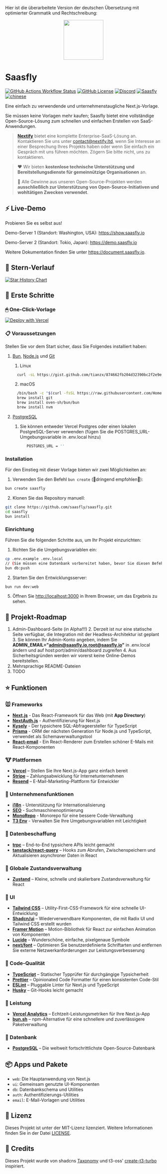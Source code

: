 Hier ist die überarbeitete Version der deutschen Übersetzung mit optimierter Grammatik und Rechtschreibung:

<div align="center" width="100%">
    <img src="./saasfly-logo.svg" width="128" alt="" />
</div>

# Saasfly </br>

[![GitHub Actions Workflow Status][check-workflow-badge]][check-workflow-badge-link] [![GitHub License][github-license-badge]][github-license-badge-link]  [![Discord][discord-badge]][discord-badge-link] [![Saasfly][made-by-nextify-badge]][made-by-nextify-badge-link] [![chinese](https://img.shields.io/badge/-Chinese-blue.svg)](README_zh.md)

Eine einfach zu verwendende und unternehmenstaugliche Next.js-Vorlage.

Sie müssen keine Vorlagen mehr kaufen; Saasfly bietet eine vollständige Open-Source-Lösung zum schnellen und einfachen Erstellen von SaaS-Anwendungen.

> **[Nextify](https://nextify.ltd)** bietet eine komplette Enterprise-SaaS-Lösung an. Kontaktieren Sie uns unter [contact@nextify.ltd](mailto:contact@nextify.ltd), wenn Sie Interesse an einer Besprechung Ihres Projekts haben oder wenn Sie einfach ein Gespräch mit uns führen möchten. Zögern Sie bitte nicht, uns zu kontaktieren.

> ❤️ Wir bieten **kostenlose technische Unterstützung und Bereitstellungsdienste für gemeinnützige Organisationen** an.
>
> 🙌 Alle Gewinne aus unseren Open-Source-Projekten werden **ausschließlich zur Unterstützung von Open-Source-Initiativen und wohltätigen Zwecken verwendet**.

## ⚡ Live-Demo

Probieren Sie es selbst aus!

Demo-Server 1 (Standort: Washington, USA): <https://show.saasfly.io>

Demo-Server 2 (Standort: Tokio, Japan): <https://demo.saasfly.io>

Weitere Dokumentation finden Sie unter <https://document.saasfly.io>.

## 🌟 Stern-Verlauf

[![Star History Chart](https://api.star-history.com/svg?repos=saasfly/saasfly&type=Timeline)](https://star-history.com/#saasfly/saasfly&Timeline)

## 🚀 Erste Schritte

### 🖱 One-Click-Vorlage

[![Deploy with Vercel](https://vercel.com/button)](https://vercel.com/new/clone?repository-url=https%3A%2F%2Fgithub.com%2Fsaasfly%2Fsaasfly&env=NEXT_PUBLIC_APP_URL,NEXTAUTH_URL,NEXTAUTH_SECRET,STRIPE_API_KEY,STRIPE_WEBHOOK_SECRET,POSTGRES_URL,GITHUB_CLIENT_ID,GITHUB_CLIENT_SECRET,RESEND_API_KEY,RESEND_FROM&install-command=bun%20install&build-command=bun%20run%20build&root-directory=apps%2Fnextjs)

### 📋 Voraussetzungen

Stellen Sie vor dem Start sicher, dass Sie Folgendes installiert haben:

1. [Bun](https://bun.sh/), [Node.js](https://nodejs.org/) und [Git](https://git-scm.com/)

   1. Linux

    ```bash
      curl -sL https://gist.github.com/tianzx/874662fb204d32390bc2f2e9e4d2df0a/raw -o ~/downloaded_script.sh && chmod +x ~/downloaded_script.sh && source ~/downloaded_script.sh
    ```

   2. macOS

    ```bash
      /bin/bash -c "$(curl -fsSL https://raw.githubusercontent.com/Homebrew/install/HEAD/install.sh)"
      brew install git
      brew install oven-sh/bun/bun
      brew install nvm
    ```

2. [PostgreSQL](https://www.postgresql.org/)
   1. Sie können entweder Vercel Postgres oder einen lokalen PostgreSQL-Server verwenden (fügen Sie die POSTGRES_URL-Umgebungsvariable in .env.local hinzu)
      ```bash
         POSTGRES_URL = ''
      ```

### Installation

Für den Einstieg mit dieser Vorlage bieten wir zwei Möglichkeiten an:

1. Verwenden Sie den Befehl `bun create` (🌟dringend empfohlen🌟):

```bash
bun create saasfly 
```

2. Klonen Sie das Repository manuell:

```bash
git clone https://github.com/saasfly/saasfly.git
cd saasfly
bun install
```

### Einrichtung

Führen Sie die folgenden Schritte aus, um Ihr Projekt einzurichten:

1. Richten Sie die Umgebungsvariablen ein:

```bash
cp .env.example .env.local
// (Sie müssen eine Datenbank vorbereitet haben, bevor Sie diesen Befehl ausführen)
bun db:push
```

2. Starten Sie den Entwicklungsserver:

```bash
bun run dev:web
```

5. Öffnen Sie [http://localhost:3000](http://localhost:3000) in Ihrem Browser, um das Ergebnis zu sehen.

## 🥺 Projekt-Roadmap

1. Admin-Dashboard-Seite (in Alpha!!!)
   2. Derzeit ist nur eine statische Seite verfügbar, die Integration mit der Headless-Architektur ist geplant
   3. Sie können Ihr Admin-Konto angeben, indem Sie **ADMIN_EMAIL="admin@saasfly.io,root@saasfly.io"** in .env.local ändern und auf host:port/admin/dashboard zugreifen
   4. Aus Sicherheitsgründen werden wir vorerst keine Online-Demos bereitstellen.
2. Mehrsprachige README-Dateien
3. TODO

## ⭐ Funktionen

### 🐭 Frameworks

- **[Next.js](https://nextjs.org/)** - Das React-Framework für das Web (mit **App Directory**)
- **[NextAuth.js](https://next-auth.js.org/)** - Authentifizierung für Next.js
- **[Kysely](https://kysely.dev/)** - Der typsichere SQL-Abfrageersteller für TypeScript
- **[Prisma](https://www.prisma.io/)** - ORM der nächsten Generation für Node.js und TypeScript, verwendet als Schemaverwaltungstool
- **[React-email](https://react.email/)** - Ein React-Renderer zum Erstellen schöner E-Mails mit React-Komponenten

### 🐮 Plattformen

- **[Vercel](https://vercel.com/)** – Stellen Sie Ihre Next.js-App ganz einfach bereit
- **[Stripe](https://stripe.com/)** – Zahlungsabwicklung für Internetunternehmen
- **[Resend](https://resend.com/)** – E-Mail-Marketing-Plattform für Entwickler

### 🐯 Unternehmensfunktionen

- **[i18n](https://nextjs.org/docs/app/building-your-application/routing/internationalization)** - Unterstützung für Internationalisierung
- **[SEO](https://nextjs.org/docs/app/building-your-application/optimizing/metadata)** - Suchmaschinenoptimierung
- **[MonoRepo](https://turbo.build/)** - Monorepo für eine bessere Code-Verwaltung
- **[T3 Env](https://env.t3.gg/)** - Verwalten Sie Ihre Umgebungsvariablen mit Leichtigkeit

### 🐰 Datenbeschaffung

- **[trpc](https://trpc.io/)** – End-to-End typsichere APIs leicht gemacht
- **[tanstack/react-query](https://react-query.tanstack.com/)** – Hooks zum Abrufen, Zwischenspeichern und Aktualisieren asynchroner Daten in React

### 🐲 Globale Zustandsverwaltung

- **[Zustand](https://zustand.surge.sh/)** – Kleine, schnelle und skalierbare Zustandsverwaltung für React

### 🐒 UI

- **[Tailwind CSS](https://tailwindcss.com/)** – Utility-First-CSS-Framework für eine schnelle UI-Entwicklung
- **[Shadcn/ui](https://ui.shadcn.com/)** – Wiederverwendbare Komponenten, die mit Radix UI und Tailwind CSS erstellt wurden
- **[Framer Motion](https://framer.com/motion)** – Motion-Bibliothek für React zur einfachen Animation von Komponenten
- **[Lucide](https://lucide.dev/)** – Wunderschöne, einfache, pixelgenaue Symbole
- **[next/font](https://nextjs.org/docs/basic-features/font-optimization)** – Optimieren Sie benutzerdefinierte Schriftarten und entfernen Sie externe Netzwerkanforderungen zur Leistungsverbesserung

### 🐴 Code-Qualität

- **[TypeScript](https://www.typescriptlang.org/)** – Statischer Typprüfer für durchgängige Typsicherheit
- **[Prettier](https://prettier.io/)** – Opinionated Code Formatter für einen konsistenten Code-Stil
- **[ESLint](https://eslint.org/)** – Pluggable Linter für Next.js und TypeScript
- **[Husky](https://typicode.github.io/husky)** – Git-Hooks leicht gemacht

### 🐑 Leistung

- **[Vercel Analytics](https://vercel.com/analytics)** – Echtzeit-Leistungsmetriken für Ihre Next.js-App
- **[bun.sh](https://bun.sh/)** – npm-Alternative für eine schnellere und zuverlässigere Paketverwaltung

### 🐘 Datenbank

- **[PostgreSQL](https://www.postgresql.org/)** – Die weltweit fortschrittlichste Open-Source-Datenbank

## 📦 Apps und Pakete

- `web`: Die Hauptanwendung von Next.js
- `ui`: Gemeinsam genutzte UI-Komponenten
- `db`: Datenbankschema und Utilities
- `auth`: Authentifizierungs-Utilities
- `email`: E-Mail-Vorlagen und Utilities

## 📜 Lizenz

Dieses Projekt ist unter der MIT-Lizenz lizenziert. Weitere Informationen finden Sie in der Datei [LICENSE](./LICENSE).

## 🙏 Credits

Dieses Projekt wurde von shadcns [Taxonomy](https://github.com/shadcn-ui/taxonomy) und t3-oss' [create-t3-turbo](https://github.com/t3-oss/create-t3-turbo) inspiriert.

<!-- Badges and links -->

[check-workflow-badge]: https://img.shields.io/github/actions/workflow/status/saasfly/saasfly/ci.yml?label=ci
[github-license-badge]: https://img.shields.io/badge/License-MIT-green.svg
[discord-badge]: https://img.shields.io/discord/1204690198382911488?color=7b8dcd&link=https%3A%2F%2Fsaasfly.io%2Fdiscord
[made-by-nextify-badge]: https://img.shields.io/badge/made_by-nextify-blue?color=FF782B&link=https://nextify.ltd/

[check-workflow-badge-link]: https://github.com/saasfly/saasfly/actions/workflows/check.yml
[github-license-badge-link]: https://github.com/saasfly/saasfly/blob/main/LICENSE
[discord-badge-link]: https://discord.com/invite/b9uTZjdkrb
[made-by-nextify-badge-link]: https://nextify.ltd